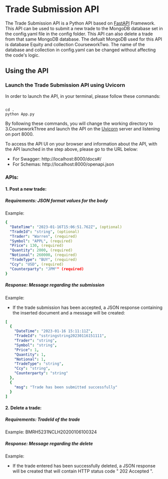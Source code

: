 
# Trade Submission API

The Trade Submission API is a Python API based on [FastAPI](https://fastapi.tiangolo.com/) Framework. This API can be used to submit a new trade to the MongoDB database set in the config.yaml file in the config folder. This API can also delete a trade from that same MongoDB database. The defualt MongoDB used for this API is database Equity and collection CourseworkTwo. The name of the database and collection in config.yaml can be changed without affecting the code's logic.

## Using the API

### Launch the Trade Submission API using Uvicorn

In order to launch the API, in your terminal, please follow these commands:

```

cd .
python App.py

```

By following these commands, you will change the working directory to 3.CourseworkThree and launch the API on the  [Uvicorn](https://www.uvicorn.org/) server and listening on port 8000.

To access the API UI on your browser and information about the API, with the API launched in the step above, please go to the URL below:

* For Swagger: http://localhost:8000/docs#/
* For Schemas: http://localhost:8000/openapi.json

### APIs: 

#### 1. Post a new trade:

##### Requirements: JSON format values for the body

Example: 

```yaml 
{
  "DateTime": "2023-01-16T15:06:51.762Z", (optional)
  "TradeId": "string", (optional)
  "Trader": "Warren", (required)
  "Symbol": "APPL", (required)
  "Price": 130, (required)
  "Quantity": 2000, (required)
  "Notional": 260000, (required)
  "TradeType": "BUY", (required)
  "Ccy": "USD", (required)
  "Counterparty": "JPM"" (required)
}
```

##### Response: Message regarding the submission

Example:

* If the trade submission has been accepted, a JSON response containing the inserted document and a message will be created:

```yaml
[
  {
    "DateTime": "2023-01-16 15:11:11Z",
    "TradeId": "sstringstring20230116151111",
    "Trader": "string",
    "Symbol": "string",
    "Price": 1,
    "Quantity": 1,
    "Notional": 1,
    "TradeType": "string",
    "Ccy": "string",
    "Counterparty": "string"
  },
  {
    "msg": "Trade has been submitted successfully"
  }
]
```

#### 2. Delete a trade:

##### Requirements: TradeId of the trade

Example: BMRH5231NCLH20200106100324

##### Response: Message regarding the delete

Example:

* If the trade entered has been successfully deleted, a JSON response will be created that will contain HTTP status code " 202 Accepted ".


  
